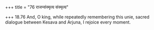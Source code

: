 +++
title = "76 राजन्संस्मृत्य संस्मृत्य"

+++
18.76 And, O king, while repeatedly remembering this unie, sacred
dialogue between Kesava and Arjuna, I rejoice every moment.
